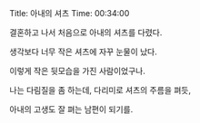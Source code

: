 Title: 아내의 셔츠
Time: 00:34:00

결혼하고 나서 처음으로 아내의 셔츠를 다렸다.

생각보다 너무 작은 셔츠에 자꾸 눈물이 났다.

  

이렇게 작은 뒷모습을 가진 사람이었구나.

  

나는 다림질을 좀 하는데, 다리미로 셔츠의 주름을 펴듯,

아내의 고생도 잘 펴는 남편이 되기를.

  

  

